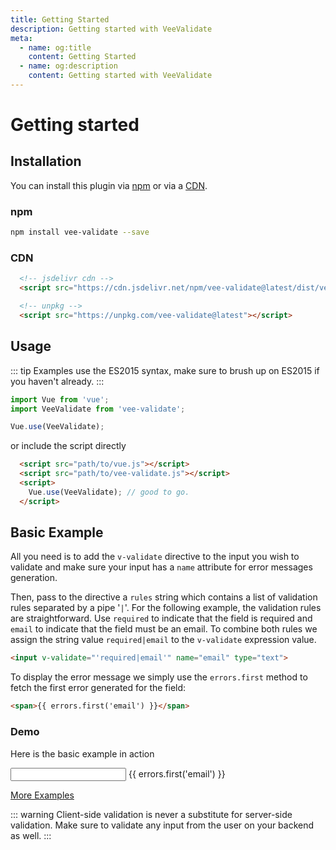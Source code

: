 ```yaml
---
title: Getting Started
description: Getting started with VeeValidate
meta:
  - name: og:title
    content: Getting Started
  - name: og:description
    content: Getting started with VeeValidate
---
```

# Getting started

## Installation

You can install this plugin via [npm](#npm) or via a [CDN](#cdn).

### npm

```bash
npm install vee-validate --save
```

### CDN

```html
  <!-- jsdelivr cdn -->
  <script src="https://cdn.jsdelivr.net/npm/vee-validate@latest/dist/vee-validate.js"></script>

  <!-- unpkg -->
  <script src="https://unpkg.com/vee-validate@latest"></script>
```

## Usage

::: tip
  Examples use the ES2015 syntax, make sure to brush up on ES2015 if you haven't already.
:::

```js
import Vue from 'vue';
import VeeValidate from 'vee-validate';

Vue.use(VeeValidate);
```

or include the script directly

```html
  <script src="path/to/vue.js"></script>
  <script src="path/to/vee-validate.js"></script>
  <script>
    Vue.use(VeeValidate); // good to go.
  </script>
```

## Basic Example

All you need is to add the `v-validate` directive to the input you wish to validate and make sure your input has a `name` attribute for error messages generation.

Then, pass to the directive a `rules` string which contains a list of validation rules separated by a pipe '`|`'. For the following example, the validation rules are straightforward. Use `required` to indicate that the field is required and `email` to indicate that the field must be an email. To combine both rules we assign the string value `required|email` to the `v-validate` expression value.

```html
<input v-validate="'required|email'" name="email" type="text">
```

To display the error message we simply use the `errors.first` method to fetch the first error generated for the field:

```html
<span>{{ errors.first('email') }}</span>
```

### Demo

Here is the basic example in action

<div>
  <input v-validate="'required|email'" name="email" type="text">
  <span>{{ errors.first('email') }}</span>
</div>

[More Examples](/examples/)

::: warning
  Client-side validation is never a substitute for server-side validation. Make sure to validate any input from the user on your backend as well.
:::
